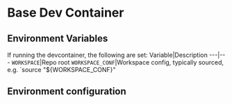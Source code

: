 # Base Dev Container

## Environment Variables

If running the devcontainer, the following are set:
Variable|Description
---|---
`WORKSPACE`|Repo root
`WORKSPACE_CONF`|Workspace config, typically sourced, e.g. `source "${WORKSPACE_CONF}"

## Environment configuration


